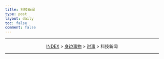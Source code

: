 ```yaml
---
title: 科技新闻
type: post
layout: daily
toc: false
comment: false
---
```

---
<span><center>[INDEX](/gknows/wikimap) > [身边事物](/gknows/身边事物) > [时事](/gknows/时事) > 科技新闻</center></span>

---
